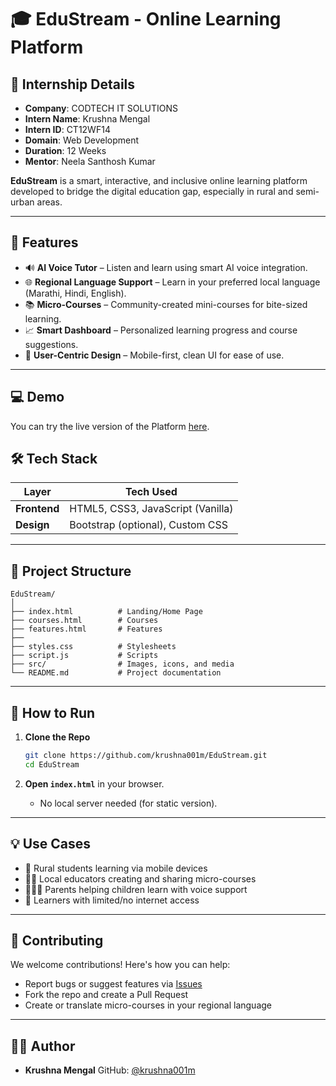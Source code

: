 # 🎓 EduStream  - Online Learning Platform

## 🧾 Internship Details

* **Company**: CODTECH IT SOLUTIONS
* **Intern Name**: Krushna Mengal
* **Intern ID**: CT12WF14
* **Domain**: Web Development
* **Duration**: 12 Weeks
* **Mentor**: Neela Santhosh Kumar

**EduStream** is a smart, interactive, and inclusive online learning platform developed to bridge the digital education gap, especially in rural and semi-urban areas.


---

## 🌟 Features

- 🔊 **AI Voice Tutor** – Listen and learn using smart AI voice integration.
- 🌐 **Regional Language Support** – Learn in your preferred local language (Marathi, Hindi, English).
- 📚 **Micro-Courses** – Community-created mini-courses for bite-sized learning.
- 📈 **Smart Dashboard** – Personalized learning progress and course suggestions.
- 🧠 **User-Centric Design** – Mobile-first, clean UI for ease of use.

---
## 💻 Demo

You can try the live version of the Platform [here](https://krushna001m.github.io/EduStream/).

## 🛠️ Tech Stack

| Layer        | Tech Used                         |
|--------------|-----------------------------------|
| **Frontend** | HTML5, CSS3, JavaScript (Vanilla) |
| **Design**   | Bootstrap (optional), Custom CSS  |


---

## 📂 Project Structure

```
EduStream/
│
├── index.html          # Landing/Home Page
├── courses.html        # Courses
├── features.html       # Features
├──
├── styles.css          # Stylesheets
├── script.js           # Scripts
├── src/                # Images, icons, and media
└── README.md           # Project documentation
```

---

## 🚀 How to Run

1. **Clone the Repo**
   ```bash
   git clone https://github.com/krushna001m/EduStream.git
   cd EduStream
   ```

2. **Open `index.html`** in your browser.
   - No local server needed (for static version).

---

## 💡 Use Cases

- 🏡 Rural students learning via mobile devices
- 👩‍🏫 Local educators creating and sharing micro-courses
- 👨‍👩‍👧 Parents helping children learn with voice support
- 📵 Learners with limited/no internet access

---

## 🤝 Contributing

We welcome contributions! Here's how you can help:
- Report bugs or suggest features via [Issues](https://github.com/krushna001m/EduStream/issues)
- Fork the repo and create a Pull Request
- Create or translate micro-courses in your regional language

---
## 👨‍💻 Author

* **Krushna Mengal**
  GitHub: [@krushna001m](https://github.com/krushna001m)

